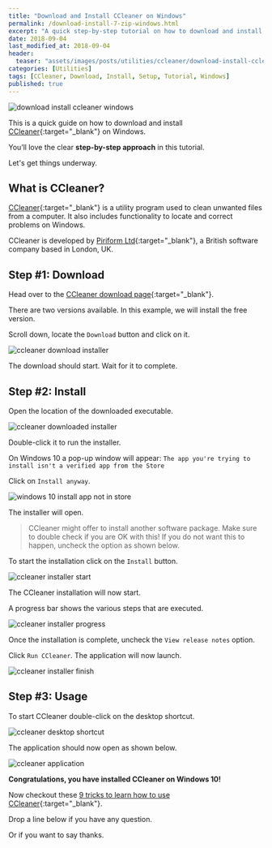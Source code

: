 ```yaml
---
title: "Download and Install CCleaner on Windows"
permalink: /download-install-7-zip-windows.html
excerpt: "A quick step-by-step tutorial on how to download and install CCleaner on Windows 10."
date: 2018-09-04
last_modified_at: 2018-09-04
header:
  teaser: "assets/images/posts/utilities/ccleaner/download-install-ccleaner-windows.png"
categories: [Utilities]
tags: [CCleaner, Download, Install, Setup, Tutorial, Windows]
published: true
---
```


<img src="{{ site.url }}/assets/images/posts/utilities/ccleaner/download-install-ccleaner-windows.png" alt="download install ccleaner windows" class="align-right title-image">

This is a quick guide on how to download and install [CCleaner](https://www.ccleaner.com/){:target="_blank"} on Windows.

You’ll love the clear **step-by-step approach** in this tutorial.

Let's get things underway.

## What is CCleaner?

[CCleaner](https://en.wikipedia.org/wiki/CCleaner){:target="_blank"} is a utility program used to clean unwanted files from a computer. It also includes functionality to locate and correct problems on Windows.

CCleaner is developed by [Piriform Ltd](https://en.wikipedia.org/wiki/Piriform_(company)){:target="_blank"}, a British software company based in London, UK.

## Step #1: Download

Head over to the [CCleaner download page](https://www.ccleaner.com/ccleaner/download){:target="_blank"}.

There are two versions available. In this example, we will install the free version.

Scroll down, locate the `Download` button and click on it.

<img src="{{ site.url }}/assets/images/posts/utilities/ccleaner/ccleaner-download-installer.png" alt="ccleaner download installer">

The download should start. Wait for it to complete.

## Step #2: Install

Open the location of the downloaded executable.

<img src="{{ site.url }}/assets/images/posts/utilities/ccleaner/ccleaner-downloaded-installer.png" alt="ccleaner downloaded installer">

Double-click it to run the installer.

On Windows 10 a pop-up window will appear: `The app you're trying to install isn't a verified app from the Store`

Click on `Install anyway`.

<img src="{{ site.url }}/assets/images/posts/windows-10-install-app-not-in-store.png" alt="windows 10 install app not in store">

The installer will open.

> CCleaner might offer to install another software package. Make sure to double check if you are OK with this! If you do not want this to happen, uncheck the option as shown below.

To start the installation click on the `Install` button.

<img src="{{ site.url }}/assets/images/posts/utilities/ccleaner/ccleaner-installer-start.png" alt="ccleaner installer start">

The CCleaner installation will now start.

A progress bar shows the various steps that are executed.

<img src="{{ site.url }}/assets/images/posts/utilities/ccleaner/ccleaner-installer-progress.png" alt="ccleaner installer progress">

Once the installation is complete, uncheck the `View release notes` option.

Click `Run CCleaner`. The application will now launch.

<img src="{{ site.url }}/assets/images/posts/utilities/ccleaner/ccleaner-installer-finish.png" alt="ccleaner installer finish">

## Step #3: Usage

To start CCleaner double-click on the desktop shortcut.

<img src="{{ site.url }}/assets/images/posts/utilities/ccleaner/ccleaner-desktop-shortcut.png" alt="ccleaner desktop shortcut">

The application should now open as shown below.

<img src="{{ site.url }}/assets/images/posts/utilities/ccleaner/ccleaner-application.png" alt="ccleaner application">

**Congratulations, you have installed CCleaner on Windows 10!**

Now checkout these [9 tricks to learn how to use CCleaner](https://en.softonic.com/articles/9-tricks-to-use-ccleaner-properly){:target="_blank"}.

Drop a line below if you have any question.

Or if you want to say thanks.
